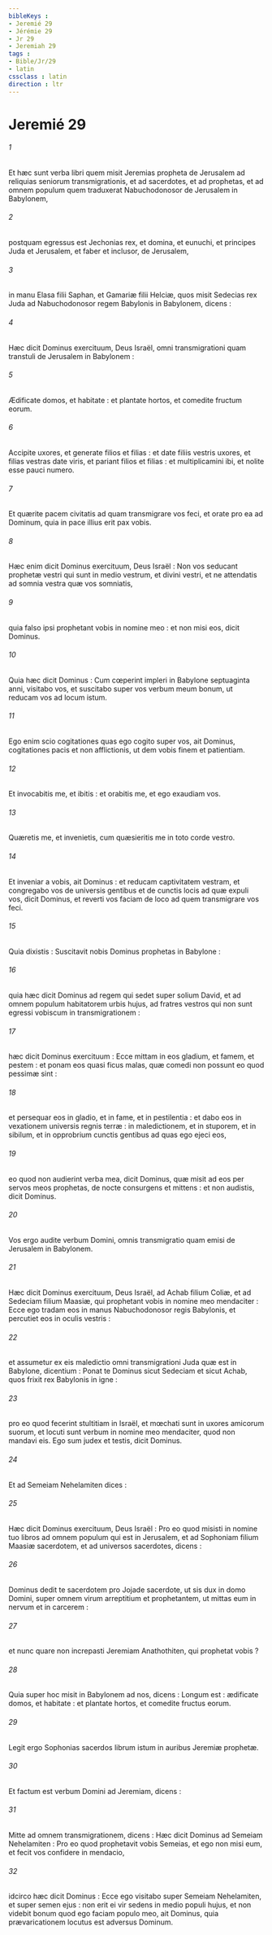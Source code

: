 ```yaml
---
bibleKeys : 
- Jeremié 29
- Jérémie 29
- Jr 29
- Jeremiah 29
tags : 
- Bible/Jr/29
- latin
cssclass : latin
direction : ltr
---
```


# Jeremié 29

###### 1
Et hæc sunt verba libri quem misit Jeremias propheta de Jerusalem ad reliquias seniorum transmigrationis, et ad sacerdotes, et ad prophetas, et ad omnem populum quem traduxerat Nabuchodonosor de Jerusalem in Babylonem,
###### 2
postquam egressus est Jechonias rex, et domina, et eunuchi, et principes Juda et Jerusalem, et faber et inclusor, de Jerusalem,
###### 3
in manu Elasa filii Saphan, et Gamariæ filii Helciæ, quos misit Sedecias rex Juda ad Nabuchodonosor regem Babylonis in Babylonem, dicens :
###### 4
Hæc dicit Dominus exercituum, Deus Israël, omni transmigrationi quam transtuli de Jerusalem in Babylonem :
###### 5
Ædificate domos, et habitate : et plantate hortos, et comedite fructum eorum.
###### 6
Accipite uxores, et generate filios et filias : et date filiis vestris uxores, et filias vestras date viris, et pariant filios et filias : et multiplicamini ibi, et nolite esse pauci numero.
###### 7
Et quærite pacem civitatis ad quam transmigrare vos feci, et orate pro ea ad Dominum, quia in pace illius erit pax vobis.
###### 8
Hæc enim dicit Dominus exercituum, Deus Israël : Non vos seducant prophetæ vestri qui sunt in medio vestrum, et divini vestri, et ne attendatis ad somnia vestra quæ vos somniatis,
###### 9
quia falso ipsi prophetant vobis in nomine meo : et non misi eos, dicit Dominus.
###### 10
Quia hæc dicit Dominus : Cum cœperint impleri in Babylone septuaginta anni, visitabo vos, et suscitabo super vos verbum meum bonum, ut reducam vos ad locum istum.
###### 11
Ego enim scio cogitationes quas ego cogito super vos, ait Dominus, cogitationes pacis et non afflictionis, ut dem vobis finem et patientiam.
###### 12
Et invocabitis me, et ibitis : et orabitis me, et ego exaudiam vos.
###### 13
Quæretis me, et invenietis, cum quæsieritis me in toto corde vestro.
###### 14
Et inveniar a vobis, ait Dominus : et reducam captivitatem vestram, et congregabo vos de universis gentibus et de cunctis locis ad quæ expuli vos, dicit Dominus, et reverti vos faciam de loco ad quem transmigrare vos feci.
###### 15
Quia dixistis : Suscitavit nobis Dominus prophetas in Babylone :
###### 16
quia hæc dicit Dominus ad regem qui sedet super solium David, et ad omnem populum habitatorem urbis hujus, ad fratres vestros qui non sunt egressi vobiscum in transmigrationem :
###### 17
hæc dicit Dominus exercituum : Ecce mittam in eos gladium, et famem, et pestem : et ponam eos quasi ficus malas, quæ comedi non possunt eo quod pessimæ sint :
###### 18
et persequar eos in gladio, et in fame, et in pestilentia : et dabo eos in vexationem universis regnis terræ : in maledictionem, et in stuporem, et in sibilum, et in opprobrium cunctis gentibus ad quas ego ejeci eos,
###### 19
eo quod non audierint verba mea, dicit Dominus, quæ misit ad eos per servos meos prophetas, de nocte consurgens et mittens : et non audistis, dicit Dominus.
###### 20
Vos ergo audite verbum Domini, omnis transmigratio quam emisi de Jerusalem in Babylonem.
###### 21
Hæc dicit Dominus exercituum, Deus Israël, ad Achab filium Coliæ, et ad Sedeciam filium Maasiæ, qui prophetant vobis in nomine meo mendaciter : Ecce ego tradam eos in manus Nabuchodonosor regis Babylonis, et percutiet eos in oculis vestris :
###### 22
et assumetur ex eis maledictio omni transmigrationi Juda quæ est in Babylone, dicentium : Ponat te Dominus sicut Sedeciam et sicut Achab, quos frixit rex Babylonis in igne :
###### 23
pro eo quod fecerint stultitiam in Israël, et mœchati sunt in uxores amicorum suorum, et locuti sunt verbum in nomine meo mendaciter, quod non mandavi eis. Ego sum judex et testis, dicit Dominus.
###### 24
Et ad Semeiam Nehelamiten dices :
###### 25
Hæc dicit Dominus exercituum, Deus Israël : Pro eo quod misisti in nomine tuo libros ad omnem populum qui est in Jerusalem, et ad Sophoniam filium Maasiæ sacerdotem, et ad universos sacerdotes, dicens :
###### 26
Dominus dedit te sacerdotem pro Jojade sacerdote, ut sis dux in domo Domini, super omnem virum arreptitium et prophetantem, ut mittas eum in nervum et in carcerem :
###### 27
et nunc quare non increpasti Jeremiam Anathothiten, qui prophetat vobis ?
###### 28
Quia super hoc misit in Babylonem ad nos, dicens : Longum est : ædificate domos, et habitate : et plantate hortos, et comedite fructus eorum.
###### 29
Legit ergo Sophonias sacerdos librum istum in auribus Jeremiæ prophetæ.
###### 30
Et factum est verbum Domini ad Jeremiam, dicens :
###### 31
Mitte ad omnem transmigrationem, dicens : Hæc dicit Dominus ad Semeiam Nehelamiten : Pro eo quod prophetavit vobis Semeias, et ego non misi eum, et fecit vos confidere in mendacio,
###### 32
idcirco hæc dicit Dominus : Ecce ego visitabo super Semeiam Nehelamiten, et super semen ejus : non erit ei vir sedens in medio populi hujus, et non videbit bonum quod ego faciam populo meo, ait Dominus, quia prævaricationem locutus est adversus Dominum.
